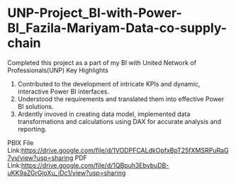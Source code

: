# UNP-Project_BI-with-Power-BI_Fazila-Mariyam-Data-co-supply-chain
  Completed this project as a part of my BI with United Network of Professionals(UNP)
  Key Highlights
 1. Contributed to the development of intricate KPIs and dynamic, interactive Power BI interfaces.
 2. Understood the requirements and translated them into effective Power BI solutions.
 3. Ardently invoved in creating data model, implemented data transformations and calculations using DAX for accurate analysis and reporting.

PBIX File Link:https://drive.google.com/file/d/1VODPFCALdkOpfxBpT25fXMSRPuRaG7yv/view?usp=sharing
PDF Link:https://drive.google.com/file/d/1QBpuh3EbybuDB-uKK9aZGrGjoXu_jDc1/view?usp=sharing
 
 
